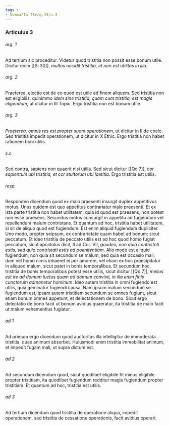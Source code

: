 ```yaml
---
tags : 
- Summa/Ia-IIæ/q.39/a.3
---
```


### Articulus 3

###### arg. 1
Ad tertium sic proceditur. Videtur quod tristitia non possit esse bonum utile. Dicitur enim [[Si 30]], *multos occidit tristitia, et non est utilitas in illa*.

###### arg. 2
Praeterea, electio est de eo quod est utile ad finem aliquem. Sed tristitia non est eligibilis, quinimmo *idem sine tristitia, quam cum tristitia, est magis eligendum*, ut dicitur in III Topic. Ergo tristitia non est bonum utile.

###### arg. 3
*Praeterea, omnis res est propter suam operationem*, ut dicitur in II de coelo. Sed tristitia impedit operationem, ut dicitur in X Ethic. Ergo tristitia non habet rationem boni utilis.

###### s.c.
Sed contra, sapiens non quaerit nisi utilia. Sed sicut dicitur [[Qo 7]], *cor sapientum ubi tristitia, et cor stultorum ubi laetitia*. Ergo tristitia est utilis.

###### resp.
Respondeo dicendum quod ex malo praesenti insurgit duplex appetitivus motus. Unus quidem est quo appetitus contrariatur malo praesenti. Et ex ista parte tristitia non habet utilitatem, quia id quod est praesens, non potest non esse praesens. Secundus motus consurgit in appetitu ad fugiendum vel repellendum malum contristans. Et quantum ad hoc, tristitia habet utilitatem, si sit de aliquo quod est fugiendum. Est enim aliquid fugiendum dupliciter. Uno modo, propter seipsum, ex contrarietate quam habet ad bonum; sicut peccatum. Et ideo tristitia de peccato utilis est ad hoc quod homo fugiat peccatum, sicut apostolus dicit, II ad Cor. VII, *gaudeo, non quia contristati estis, sed quia contristati estis ad poenitentiam*. Alio modo est aliquid fugiendum, non quia sit secundum se malum, sed quia est occasio mali; dum vel homo nimis inhaeret ei per amorem, vel etiam ex hoc praecipitatur in aliquod malum, sicut patet in bonis temporalibus. Et secundum hoc, tristitia de bonis temporalibus potest esse utilis, sicut dicitur [[Qo 7]], *melius est ire ad domum luctus quam ad domum convivii, in illa enim finis cunctorum admonetur hominum*. Ideo autem tristitia in omni fugiendo est utilis, quia geminatur fugiendi causa. Nam ipsum malum secundum se fugiendum est, ipsam autem tristitiam secundum se omnes fugiunt, sicut etiam bonum omnes appetunt, et delectationem de bono. Sicut ergo delectatio de bono facit ut bonum avidius quaeratur, ita tristitia de malo facit ut malum vehementius fugiatur.

###### ad 1
Ad primum ergo dicendum quod auctoritas illa intelligitur de immoderata tristitia, quae animum absorbet. Huiusmodi enim tristitia immobilitat animum, et impedit fugam mali, ut supra dictum est.

###### ad 2
Ad secundum dicendum quod, sicut quodlibet eligibile fit minus eligibile propter tristitiam, ita quodlibet fugiendum redditur magis fugiendum propter tristitiam. Et quantum ad hoc, tristitia est utilis.

###### ad 3
Ad tertium dicendum quod tristitia de operatione aliqua, impedit operationem, sed tristitia de cessatione operationis, facit avidius operari.

